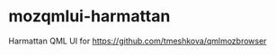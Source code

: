 mozqmlui-harmattan
==================

Harmattan QML UI for https://github.com/tmeshkova/qmlmozbrowser